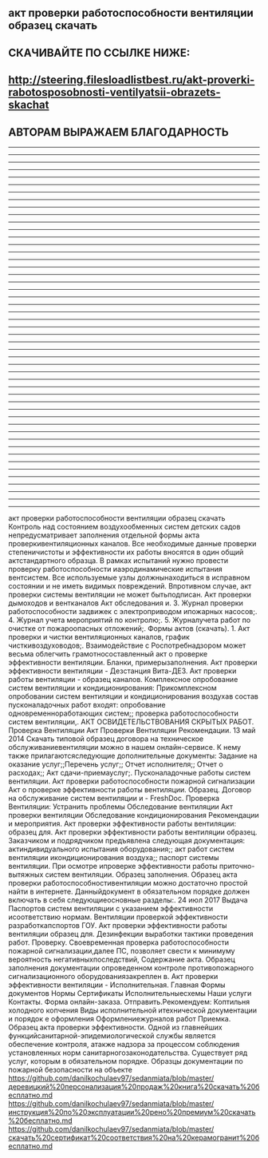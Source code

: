 акт проверки работоспособности вентиляции образец скачать
--------------------------------------------------
СКАЧИВАЙТЕ ПО ССЫЛКЕ НИЖЕ:
--------------------------------------------------
http://steering.filesloadlistbest.ru/akt-proverki-rabotosposobnosti-ventilyatsii-obrazets-skachat
--------------------------------------------------
АВТОРАМ ВЫРАЖАЕМ БЛАГОДАРНОСТЬ
--------------------------------------------------
--------------------------------------------------
--------------------------------------------------
--------------------------------------------------
--------------------------------------------------
--------------------------------------------------
--------------------------------------------------
--------------------------------------------------
--------------------------------------------------
--------------------------------------------------
--------------------------------------------------
--------------------------------------------------
--------------------------------------------------
--------------------------------------------------
--------------------------------------------------
--------------------------------------------------
--------------------------------------------------
--------------------------------------------------
--------------------------------------------------
--------------------------------------------------
--------------------------------------------------
--------------------------------------------------
--------------------------------------------------
--------------------------------------------------
--------------------------------------------------
--------------------------------------------------
--------------------------------------------------
--------------------------------------------------
--------------------------------------------------
--------------------------------------------------
--------------------------------------------------
--------------------------------------------------
--------------------------------------------------
--------------------------------------------------
--------------------------------------------------
--------------------------------------------------
--------------------------------------------------
--------------------------------------------------
--------------------------------------------------
--------------------------------------------------
--------------------------------------------------
--------------------------------------------------
--------------------------------------------------
--------------------------------------------------
--------------------------------------------------
--------------------------------------------------
--------------------------------------------------
--------------------------------------------------
--------------------------------------------------
--------------------------------------------------
акт проверки работоспособности вентиляции образец скачать Контроль над состоянием воздухообменных систем детских садов непредусматривает заполнения отдельной формы акта проверкивентиляционных каналов. Все необходимые данные проверки степеничистоты и эффективности их работы вносятся в один общий актстандартного образца. В рамках испытаний нужно провести проверку работоспособности иаэродинамические испытания вентсистем. Все используемые узлы должнынаходиться в исправном состоянии и не иметь видимых повреждений. Впротивном случае, акт проверки системы вентиляции не может бытьподписан. Акт проверки дымоходов и вентканалов  Акт обследования и. 3. Журнал проверки работоспособности задвижек с электроприводом ипожарных насосов;. 4. Журнал учета мероприятий по контролю;. 5. Журналучета работ по очистке от пожароопасных отложений;. Формы актов (скачать). 1. Акт проверки и чистки вентиляционных каналов, график чисткивоздуховодов;. Взаимодействие с Роспотребнадзором может весьма облегчить грамотносоставленный акт о проверке эффективности вентиляции. Бланки, примерызаполнения. Акт проверки эффективности вентиляции - Дезстанция Вита-ДЕЗ. Акт проверки работы вентиляции - образец каналов. Комплексное опробование систем вентиляции и кондиционирования: Прикомплексном опробовании систем вентиляции и кондиционирования воздухав состав пусконаладочных работ входят: опробование одновременноработающих систем;; проверка работоспособности систем вентиляции,. АКТ ОСВИДЕТЕЛЬСТВОВАНИЯ СКРЫТЫХ РАБОТ. Проверка Вентиляции  Акт Проверки Вентиляции  Рекомендации. 13 май 2014  Скачать типовой образец договора на техническое обслуживаниевентиляции можно в нашем онлайн-сервисе. К нему также прилагаютсяследующие дополнительные документы: Задание на оказание услуг;;Перечень услуг;; Отчет исполнителя;; Отчет о расходах;; Акт сдачи-приемауслуг;. Пусконаладочные работы систем вентиляции. Акт проверки работоспособности пожарной сигнализации
Акт о проверке эффективности работы вентиляции. Образец. Договор на обслуживание систем вентиляции и  - FreshDoc. Проверка Вентиляции: Устранить проблемы  Обследование вентиляции Акт проверки вентиляции  Обследование кондиционирования Рекомендации и мероприятия. Акт проверки эффективности работы вентиляции: образец для. Акт проверки эффективности работы вентиляции образец. Заказчиком и подрядчиком предъявлена следующая документация: актиндивидуального испытания оборудования;; акт работ систем вентиляции икондиционирования воздуха;; паспорт системы вентиляции. При осмотре ипроверке эффективности работы приточно-вытяжных систем вентиляции. Образец заполнения. Образец акта проверки работоспособностивентиляции можно достаточно простой найти в интернете. Данныйдокумент в обязательном порядке должен включать в себя следующиеосновные разделы:. 24 июл 2017  Выдача Паспортов систем вентиляции с указанием эффективности исоответствию нормам. Вентиляции проверкой эффективности разработкапспортов ГОУ. Акт проверки эффективности работы вентиляции образец для. Дезинфекции выработки тактики проведения работ. Проверку. Своевременная проверка работоспособности пожарной сигнализации,далее ПС, позволяет свести к минимуму вероятность негативныхпоследствий,  Содержание акта. Образец заполнения документации опроведенном контроле противопожарного сигнализационного оборудованиязакреплен в. Акт проверки эффективности вентиляции - Исполнительная. Главная  Формы документов  Нормы  Сертификаты  Исполнительныесхемы  Наши услуги  Контакты. Форма онлайн-заказа. Отправить.Рекомендуем: Коптильня холодного копчения  Виды исполнительной итехнической документации и порядок е оформления  Оформлениежурналов работ  Приемка. Образец акта проверки эффективности. Одной из главнейших функцийсанитарной-эпидемиологической службы является обеспечение контроля, атакже надзора за процессом соблюдения установленных норм санитарногозаконодательства. Существует ряд услуг, которым в обязательном порядке. Образцы документации по пожарной безопасности на объекте
https://github.com/danilkochulaev97/sedanmiata/blob/master/деревицкий%20персонализация%20продаж%20книга%20скачать%20бесплатно.md
https://github.com/danilkochulaev97/sedanmiata/blob/master/инструкция%20по%20эксплуатации%20рено%20премиум%20скачать%20бесплатно.md
https://github.com/danilkochulaev97/sedanmiata/blob/master/скачать%20сертификат%20соответствия%20на%20керамогранит%20бесплатно.md